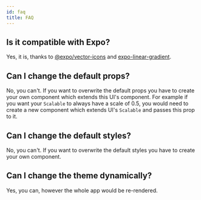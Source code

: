 ```yaml
---
id: faq
title: FAQ
---
```


## Is it compatible with Expo?

Yes, it is, thanks to [@expo/vector-icons](https://docs.expo.io/guides/icons/) and [expo-linear-gradient](https://docs.expo.io/versions/latest/sdk/linear-gradient/).

## Can I change the default props?

No, you can't. If you want to overwrite the default props you have to create your own component which extends this UI's component. For example if you want your `Scalable` to always have a scale of 0.5, you would need to create a new component which extends UI's `Scalable` and passes this prop to it.

## Can I change the default styles?

No, you can't. If you want to overwrite the default styles you have to create your own component.

## Can I change the theme dynamically?

Yes, you can, however the whole app would be re-rendered.